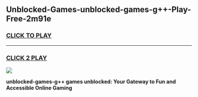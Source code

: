 
## Unblocked-Games-unblocked-games-g++-Play-Free-2m91e
<h3>
<a href="https://premium76.site?title=unblocked-games-g++&ref=18A1">CLICK TO PLAY</a></h3>
<hr>

<h3>
<a href="https://premium76.site?title=unblocked-games-g++&ref=18A1">CLICK 2 PLAY</a>
  
</h3>

<a href="https://premium76.site?title=unblocked-games-g++&ref=18A1"><img src="https://clearcache.store/games.png"></a>


**unblocked-games-g++ games unblocked: Your Gateway to Fun and Accessible Online Gaming**
